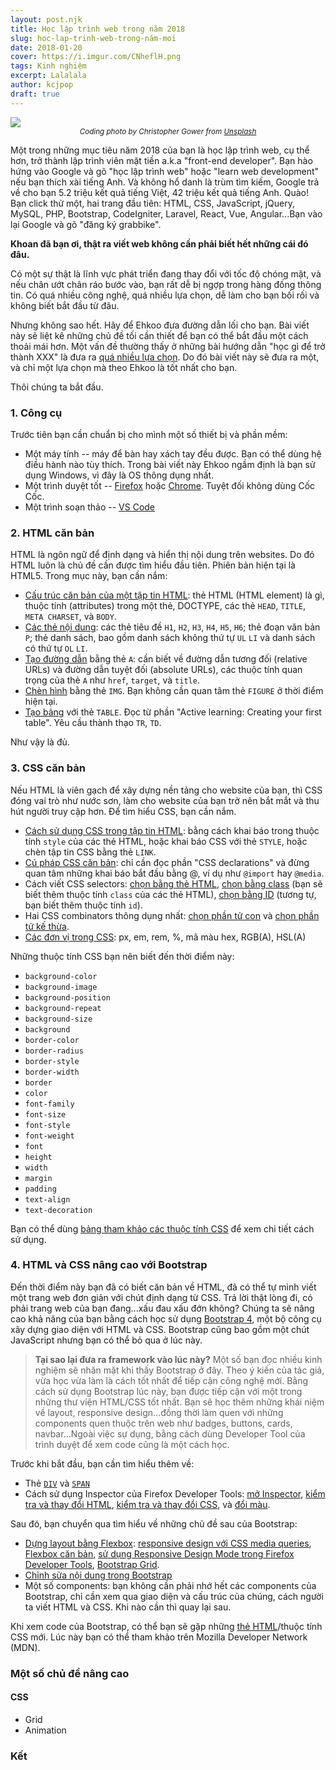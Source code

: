 ```yaml
---
layout: post.njk
title: Học lập trình web trong năm 2018
slug: hoc-lap-trinh-web-trong-năm-moi
date: 2018-01-20
cover: https://i.imgur.com/CNheflH.png
tags: Kinh nghiệm
excerpt: Lalalala
author: kcjpop
draft: true
---
```


![](https://i.imgur.com/CNheflH.png)
<small style="text-align: center; display: block">_Coding photo by Christopher Gower from [Unsplash](https://unsplash.com/photos/m_HRfLhgABo)_</small>

Một trong những mục tiêu năm 2018 của bạn là học lập trình web, cụ thể hơn, trở thành lập trình viên mặt tiền a.k.a "front-end developer". Bạn hào hứng vào Google và gõ "học lập trình web" hoặc "learn web development" nếu bạn thích xài tiếng Anh. Và không hổ danh là trùm tìm kiếm, Google trả về cho bạn 5.2 triệu kết quả tiếng Việt, 42 triệu kết quả tiếng Anh. Quào! Bạn click thử một, hai trang đầu tiên: HTML, CSS, JavaScript, jQuery, MySQL, PHP, Bootstrap, CodeIgniter, Laravel, React, Vue, Angular...Bạn vào lại Google và gõ "đăng ký grabbike".

**Khoan đã bạn ơi, thật ra viết web không cần phải biết hết những cái đó đâu.**

Có một sự thật là lĩnh vực phát triển đang thay đổi với tốc độ chóng mặt, và nếu chân ướt chân ráo bước vào, bạn rất dễ bị ngợp trong hàng đống thông tin. Có quá nhiều công nghệ, quá nhiều lựa chọn, dễ làm cho bạn bối rối và không biết bắt đầu từ đâu.

Nhưng không sao hết. Hãy để Ehkoo đưa đường dẫn lối cho bạn. Bài viết này sẽ liệt kê những chủ đề tối cần thiết để bạn có thể bắt đầu một cách thoải mái hơn. Một vấn đề thường thấy ở những bài hướng dẫn "học gì để trở thành XXX" là đưa ra [quá nhiều lựa chọn](https://en.wikipedia.org/wiki/Overchoice). Do đó bài viết này sẽ đưa ra một, và chỉ một lựa chọn mà theo Ehkoo là tốt nhất cho bạn.

Thôi chúng ta bắt đầu.

### 1. Công cụ

Trước tiên bạn cần chuẩn bị cho mình một số thiết bị và phần mềm:

* Một máy tính -- máy để bàn hay xách tay đều được. Bạn có thể dùng hệ điều hành nào tùy thích. Trong bài viết này Ehkoo ngầm định là bạn sử dụng Windows, vì đây là OS thông dụng nhất.
* Một trình duyệt tốt -- [Firefox](https://www.mozilla.org/en-US/firefox/new/) hoặc [Chrome](https://www.google.com/chrome/). Tuyệt đối không dùng Cốc Cốc.
* Một trình soạn thảo -- [VS Code](https://code.visualstudio.com/)

### 2. HTML căn bản

HTML là ngôn ngữ để định dạng và hiển thị nội dung trên websites. Do đó HTML luôn là chủ đề cần được tìm hiểu đầu tiên. Phiên bản hiện tại là HTML5. Trong mục này, bạn cần nắm:

* [Cấu trúc căn bản của một tập tin HTML](https://developer.mozilla.org/en-US/docs/Learn/HTML/Introduction_to_HTML/Getting_started): thẻ HTML (HTML element) là gì, thuộc tính (attributes) trong một thẻ, DOCTYPE, các thẻ `HEAD`, `TITLE`, `META CHARSET`, và `BODY`.
* [Các thẻ nội dung](https://developer.mozilla.org/en-US/docs/Learn/HTML/Introduction_to_HTML/HTML_text_fundamentals): các thẻ tiêu đề `H1`, `H2`, `H3`, `H4`, `H5`, `H6`; thẻ đoạn văn bản `P`; thẻ danh sách, bao gồm danh sách không thứ tự `UL` `LI` và danh sách có thứ tự `OL` `LI`.
* [Tạo đường dẫn](https://developer.mozilla.org/en-US/docs/Learn/HTML/Introduction_to_HTML/Creating_hyperlinks) bằng thẻ `A`: cần biết về đường dẫn tương đối (relative URLs) và đường dẫn tuyệt đối (absolute URLs), các thuộc tính quan trọng của thẻ `A` như `href`, `target`, và `title`.
* [Chèn hình](https://developer.mozilla.org/en-US/docs/Learn/HTML/Multimedia_and_embedding/Images_in_HTML) bằng thẻ `IMG`. Bạn không cần quan tâm thẻ `FIGURE` ở thời điểm hiện tại.
* [Tạo bảng](https://developer.mozilla.org/en-US/docs/Learn/HTML/Tables/Basics) với thẻ `TABLE`. Đọc từ phần "Active learning: Creating your first table". Yêu cầu thành thạo `TR`, `TD`.

Như vậy là đủ.

### 3. CSS căn bản

Nếu HTML là viên gạch để xây dựng nền tảng cho website của bạn, thì CSS đóng vai trò như nước sơn, làm cho website của bạn trở nên bắt mắt và thu hút người truy cập hơn. Để tìm hiểu CSS, bạn cần nắm.

* [Cách sử dụng CSS trong tập tin HTML](https://developer.mozilla.org/en-US/docs/Learn/CSS/Introduction_to_CSS/How_CSS_works): bằng cách khai báo trong thuộc tính `style` của các thẻ HTML, hoặc khai báo CSS với thẻ `STYLE`, hoặc chèn tập tin CSS bằng thẻ `LINK`.
* [Cú pháp CSS căn bản](https://developer.mozilla.org/en-US/docs/Learn/CSS/Introduction_to_CSS/Syntax): chỉ cần đọc phần "CSS declarations" và đừng quan tâm những khai báo bắt đầu bằng @, ví dụ như `@import` hay `@media`.
* Cách viết CSS selectors: [chọn bằng thẻ HTML](https://developer.mozilla.org/en-US/docs/Web/CSS/Type_selectors), [chọn bằng class](https://developer.mozilla.org/en-US/docs/Web/CSS/Class_selectors) (bạn sẽ biết thêm thuộc tính `class` của các thẻ HTML), [chọn bằng ID](https://developer.mozilla.org/en-US/docs/Web/CSS/ID_selectors) (tương tự, bạn biết thêm thuộc tính `id`).
* Hai CSS combinators thông dụng nhất: [chọn phần tử con](https://developer.mozilla.org/en-US/docs/Web/CSS/Child_selectors) và [chọn phần tử kế thừa](https://developer.mozilla.org/en-US/docs/Web/CSS/Descendant_selectors).
* [Các đơn vị trong CSS](https://developer.mozilla.org/en-US/docs/Learn/CSS/Introduction_to_CSS/Values_and_units): px, em, rem, %, mã màu hex, RGB(A), HSL(A)

Những thuộc tính CSS bạn nên biết đến thời điểm này:

* `background-color`
* `background-image`
* `background-position`
* `background-repeat`
* `background-size`
* `background`
* `border-color`
* `border-radius`
* `border-style`
* `border-width`
* `border`
* `color`
* `font-family`
* `font-size`
* `font-style`
* `font-weight`
* `font`
* `height`
* `width`
* `margin`
* `padding`
* `text-align`
* `text-decoration`

Bạn có thể dùng [bảng tham khảo các thuộc tính CSS](https://developer.mozilla.org/en-US/docs/Web/CSS/Reference) để xem chi tiết cách sử dụng.

### 4. HTML và CSS nâng cao với Bootstrap

Đến thời điểm này bạn đã có biết căn bản về HTML, đã có thể tự mình viết một trang web đơn giản với chút định dạng từ CSS. Trả lời thật lòng đi, có phải trang web của bạn đang...xấu đau xấu đớn không? Chúng ta sẽ nâng cao khả năng của bạn bằng cách học sử dụng [Bootstrap 4](http://getbootstrap.com/), một bộ công cụ xây dựng giao diện với HTML và CSS. Bootstrap cũng bao gồm một chút JavaScript nhưng bạn có thể bỏ qua ở lúc này.

> **Tại sao lại đưa ra framework vào lúc này?**
> Một số bạn đọc nhiều kinh nghiệm sẽ nhăn mặt khi thấy Bootstrap ở đây. Theo ý kiến của tác giả, vừa học vừa làm là cách tốt nhất để tiếp cận công nghệ mới. Bằng cách sử dụng Bootstrap lúc này, bạn được tiếp cận với một trong những thư viện HTML/CSS tốt nhất. Bạn sẽ học thêm những khái niệm về layout, responsive design...đồng thời làm quen với những components quen thuộc trên web như badges, buttons, cards, navbar...Ngoài việc sự dụng, bằng cách dùng Developer Tool của trình duyệt để xem code cũng là một cách học.

Trước khi bắt đầu, bạn cần tìm hiểu thêm về:
* Thẻ [`DIV`](https://developer.mozilla.org/en-US/docs/Web/HTML/Element/div) và [`SPAN`](https://developer.mozilla.org/en-US/docs/Web/HTML/Element/span)
* Cách sử dụng Inspector của Firefox Developer Tools: [mở Inspector](https://developer.mozilla.org/en-US/docs/Tools/Page_Inspector/How_to/Open_the_Inspector), [kiểm tra và thay đổi HTML](https://developer.mozilla.org/en-US/docs/Tools/Page_Inspector/How_to/Examine_and_edit_HTML), [kiểm tra và thay đổi CSS](https://developer.mozilla.org/en-US/docs/Tools/Page_Inspector/How_to/Examine_and_edit_CSS), và [đổi màu](https://developer.mozilla.org/en-US/docs/Tools/Page_Inspector/How_to/Inspect_and_select_colors).

Sau đó, bạn chuyển qua tìm hiểu về những chủ đề sau của Bootstrap:

* [Dựng layout bằng Flexbox](http://getbootstrap.com/docs/4.0/layout/overview/): [responsive design với CSS media queries](https://developer.mozilla.org/en-US/docs/Web/CSS/Media_Queries/Using_media_queries), [Flexbox căn bản](https://css-tricks.com/snippets/css/a-guide-to-flexbox), [sử dụng Responsive Design Mode trong Firefox Developer Tools](https://developer.mozilla.org/en-US/docs/Tools/Responsive_Design_Mode), [Bootstrap Grid](http://getbootstrap.com/docs/4.0/layout/grid/).
* [Chỉnh sửa nội dung trong Bootstrap](http://getbootstrap.com/docs/4.0/content/reboot/)
* Một số components: bạn không cần phải nhớ hết các components của Bootstrap, chỉ cần xem qua giao diện và cấu trúc của chúng, cách người ta viết HTML và CSS. Khi nào cần thì quay lại sau.

Khi xem code của Bootstrap, có thể bạn sẽ gặp những [thẻ HTML](https://developer.mozilla.org/en-US/docs/Web/HTML/Element)/thuộc tính CSS mới. Lúc này bạn có thể tham khảo trên Mozilla Developer Network (MDN).

### Một số chủ đề nâng cao

#### CSS

* Grid
* Animation

### Kết
